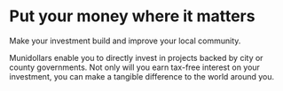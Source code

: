 # Put your money where it matters

Make your investment build and improve your local community.

Munidollars enable you to directly invest in projects backed by city or county governments. Not only will you earn tax-free interest on your investment, you can make a tangible difference to the world around you.
